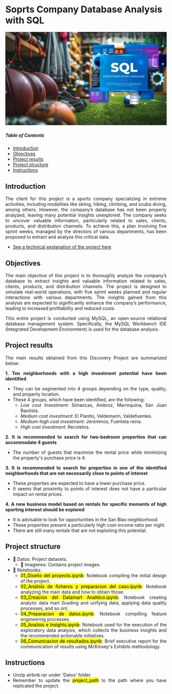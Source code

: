 # Soprts Company Database Analysis with SQL

![featured](https://github.com/pabloelt/sports-company-database-analysis-with-sql//blob/main/Data/Images/featured.jpg?raw=true)

##### Table of Contents 
* [Introduction](#introduction)
* [Objectives](#objectives)
* [Project results](#project-results)
* [Project structure](#project-structure)
* [Instructions](#instructions)

<div align="justify">
 
## Introduction

The client for this project is a sports company specializing in extreme activities, including modalities like skiing, hiking, climbing, and scuba diving, among others. However, the company’s database has not been properly analyzed, leaving many potential insights unexplored. The company seeks to uncover valuable information, particularly related to sales, clients, products, and distribution channels. To achieve this, a plan involving five sprint weeks, managed by the directors of various departments, has been proposed to extract and analyze this critical data.

 * [See a technical explanation of the project here](https://pabloelt.github.io/project/project8/)

## Objectives

The main objective of this project is to thoroughly analyze the company’s database to extract insights and valuable information related to sales, clients, products, and distribution channels. The project is designed to simulate real-world operations, with five sprint weeks planned and regular interactions with various departments. The insights gained from this analysis are expected to significantly enhance the company’s performance, leading to increased profitability and reduced costs.

This entire project is conducted using MySQL, an open-source relational database management system. Specifically, the MySQL Workbench IDE (Integrated Development Environment) is used for the database analysis. 

## Project results

The main results obtained from this Discovery Project are summarized below:

**1. Ten neighborhoods with a high investment potential have been identified**
* They can be segmented into 4 groups depending on the type, quality, and property location.
* These 4 groups, which have been identified, are the following:
  * *Low cost Investment*: Simancas, Ambroz, Marroquina, San Juan Bautista.
  * *Medium cost investment*: El Plantio, Valdemarín, Valdefuentes.
  * *Medium-high cost investment*: Jerónimos, Fuentela reina.
  * *High cost investment*: Recoletos.

**2. It is recommended to search for two-bedroom properties that can accommodate 4 guests**
* The number of guests that maximize the rental price while minimizing the property's purchase price is 4.

**3. It is recommended to search for properties in one of the identified neighborhoods that are not necessarily close to points of interest**
* These properties are expected to have a lower purchase price.
* It seems that proximity to points of interest does not have a particular impact on rental prices.
  
**4. A new business model based on rentals for specific moments of high sporting interest should be explored**
* It is advisable to look for opportunities in the San Blas neighborhood.
* These properties present a particularly high cost-income ratio per night.
* There are still many rentals that are not exploiting this potential.

## Project structure

* 📁 Datos: Project datasets.
  * 📁 Imagenes: Contains project images.
* 📁 Notebooks:
  * <mark>01_Diseño del proyecto.ipynb</mark>: Notebook compiling the initial design of the project.
  * <mark>02_Analisis de ficheros y preparacion del caso.ipynb</mark>: Notebook analyzing the main data and how to obtain those.
  * <mark>03_Creacion del Datamart Analitico.ipynb</mark>: Notebook creating analytic data mart (loading and unifying data, applying data quality processes, and so on).
  * <mark>04_Preparacion de datos.ipynb</mark>: Notebook compilling feature engineering processes.
  * <mark>05_Analisis e Insights.ipynb</mark>: Notebook used for the execution of the exploratory data analysis, which collects the business insights and the recommended actionable initiatives.
  * <mark>06_Comunicacion de resultados.ipynb</mark>: Brief executive report for the communication of results using McKinsey's Exhibits methodology.

## Instructions

* Unzip airbnb.rar under 'Datos' folder.
* Remember to update the <mark>project_path</mark> to the path where you have replicated the project.

</div>

